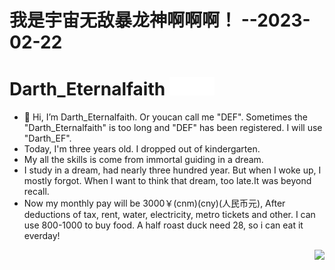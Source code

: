 <!--
 * @Author: Darth_Eternalfaith darth_ef@hotmail.com
 * @Date: 2022-10-17 21:29:44
 * @LastEditors: Darth_Eternalfaith darth_ef@hotmail.com
 * @LastEditTime: 2022-10-17 22:15:37
 * @FilePath: \DarthEternalFaith\README.md
 * @Description: 
 * 
 * Copyright (c) 2022 by Darth_Eternalfaith darth_ef@hotmail.com, All Rights Reserved. 
-->
# 我是宇宙无敌暴龙神啊啊啊！ --2023-02-22
# Darth_Eternalfaith <img src="https://github.com/D-EF/DEF_UI_Lib/blob/master/img/logo.svg" width="72em">
* 👋 Hi, I’m Darth_Eternalfaith. Or youcan call me "DEF". Sometimes the "Darth_Eternalfaith" is too long and "DEF" has been registered. I will use "Darth_EF".
* Today, I'm three years old. I dropped out of kindergarten.
* My all the skills is come from immortal guiding in a dream.
* I study in a dream, had nearly three hundred year. But when I woke up, I mostly forgot. When I want to think that dream, too late.It was beyond recall.
* Now my monthly pay will be 3000￥(cnm)(cny)(人民币元), After deductions of tax, rent, water, electricity, metro tickets and other. I can use 800-1000 to buy food. A half roast duck need 28, so i can eat it everday!

<img align="right" src="https://github-readme-stats.vercel.app/api?username=DarthEternalFaith&show_icons=true&icon_color=CE1D2D&hide_title=true&theme=onedark" />
<!---
DarthEF/DarthEF is a ✨ special ✨ repository because its `README.md` (this file) appears on your GitHub profile.
You can click the Preview link to take a look at your changes.
--->
